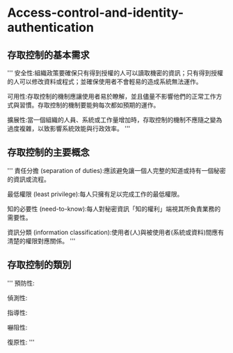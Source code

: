 # Access-control-and-identity-authentication
## 存取控制的基本需求
'''
安全性:組織政策要確保只有得到授權的人可以讀取機密的資訊；只有得到授權的人可以修改資料或程式；並確保使用者不會輕易的造成系統無法運作。

可用性:存取控制的機制應讓使用者易於瞭解，並且儘量不影響他們的正常工作方式與習慣。存取控制的機制要能夠每次都如預期的運作。

擴展性:當一個組織的人員、系統或工作量增加時，存取控制的機制不應隨之變為過度複雜，以致影響系統效能與行政效率。
'''
## 存取控制的主要概念
'''
責任分擔 (separation of duties):應該避免讓一個人完整的知道或持有一個秘密的資訊或流程。

最低權限 (least privilege):每人只擁有足以完成工作的最低權限。

知的必要性 (need-to-know):每人對秘密資訊「知的權利」端視其所負責業務的需要性。

資訊分類 (information classification):使用者(人)與被使用者(系統或資料)間應有清楚的權限對應關係。
'''
## 存取控制的類別
'''
預防性:

偵測性:

指導性:

嚇阻性:

復原性:
'''
##
